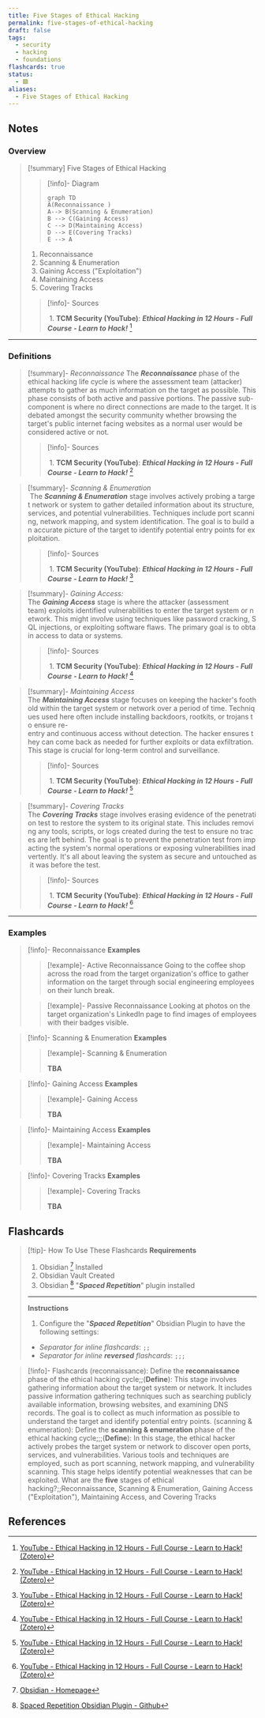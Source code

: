 ```yaml
---
title: Five Stages of Ethical Hacking
permalink: five-stages-of-ethical-hacking
draft: false
tags:
  - security
  - hacking
  - foundations
flashcards: true
status:
  - 🟩
aliases:
  - Five Stages of Ethical Hacking
---
```


## Notes



### Overview

> [!summary] Five Stages of Ethical Hacking
> 
>> [!info]- Diagram
>>  ```mermaid
>> graph TD
>> A(Reconnaissance ) 
>> A--> B(Scanning & Enumeration) 
>> B --> C(Gaining Access)
>> C --> D(Maintaining Access)
>> D --> E(Covering Tracks)
>> E --> A
>> ```
> 
> 1. Reconnaissance
> 2. Scanning & Enumeration
> 3. Gaining Access ("Exploitation")
> 4. Maintaining Access
> 5. Covering Tracks
>> [!info]- Sources 
>> 
>> 1. **TCM Security (YouTube)**: ***Ethical Hacking in 12 Hours - Full Course - Learn to Hack!*** [^1] 
---

### Definitions

> [!summary]- *Reconnaissance*
> The ***Reconnaissance*** phase of the ethical hacking life cycle is where the assessment team (attacker) attempts to gather as much information on the target as possible. This phase consists of both active and passive portions. The passive sub-component is where no direct connections are made to the target. It is debated amongst the security community whether browsing the target's public internet facing websites as a normal user would be considered active or not.
>> [!info]- Sources 
>> 
>> 1. **TCM Security (YouTube)**: ***Ethical Hacking in 12 Hours - Full Course - Learn to Hack!*** [^1] 

> [!summary]- *Scanning & Enumeration*
> The ***Scanning & Enumeration*** stage involves actively probing a target network or system to gather detailed information about its structure, services, and potential vulnerabilities. Techniques include port scanning, network mapping, and system identification. The goal is to build an accurate picture of the target to identify potential entry points for exploitation.
>> [!info]- Sources 
>> 
>> 1. **TCM Security (YouTube)**: ***Ethical Hacking in 12 Hours - Full Course - Learn to Hack!*** [^1] 

> [!summary]- *Gaining Access:*
> The ***Gaining Access*** stage is where the attacker (assessment team) exploits identified vulnerabilities to enter the target system or network. This might involve using techniques like password cracking, SQL injections, or exploiting software flaws. The primary goal is to obtain access to data or systems.
>> [!info]- Sources 
>> 
>> 1. **TCM Security (YouTube)**: ***Ethical Hacking in 12 Hours - Full Course - Learn to Hack!*** [^1] 

> [!summary]- *Maintaining Access*
>The ***Maintaining Access*** stage focuses on keeping the hacker's foothold within the target system or network over a period of time. Techniques used here often include installing backdoors, rootkits, or trojans to ensure re-entry and continuous access without detection. The hacker ensures they can come back as needed for further exploits or data exfiltration. This stage is crucial for long-term control and surveillance.
>> [!info]- Sources 
>> 
>> 1. **TCM Security (YouTube)**: ***Ethical Hacking in 12 Hours - Full Course - Learn to Hack!*** [^1] 

> [!summary]- *Covering Tracks*
>The ***Covering Tracks*** stage involves erasing evidence of the penetration test to restore the system to its original state. This includes removing any tools, scripts, or logs created during the test to ensure no traces are left behind. The goal is to prevent the penetration test from impacting the system's normal operations or exposing vulnerabilities inadvertently. It's all about leaving the system as secure and untouched as it was before the test.
>> [!info]- Sources 
>> 
>> 1. **TCM Security (YouTube)**: ***Ethical Hacking in 12 Hours - Full Course - Learn to Hack!*** [^1] 

---

### Examples

> [!info]- Reconnaissance
> **Examples**
>> [!example]- Active Reconnaissance
>> Going to the coffee shop across the road from the target organization's office to gather information on the target through social engineering employees on their lunch break.
>
>> [!example]- Passive Reconnaissance
>> Looking at photos on the target organization's LinkedIn page to find images of employees with their badges visible.

> [!info]- Scanning & Enumeration
> **Examples**
>> [!example]- Scanning & Enumeration
>> 
>> **TBA**

> [!info]- Gaining Access
> **Examples**
>> [!example]- Gaining Access
>> 
>> **TBA**

> [!info]- Maintaining Access
> **Examples**
>> [!example]- Maintaining Access
>> 
>> **TBA**

> [!info]- Covering Tracks
> **Examples**
>> [!example]- Covering Tracks
>> 
>> **TBA**

## Flashcards
> [!tip]- How To Use These Flashcards
> **Requirements**
> 1. Obsidian [^10] Installed
> 2. Obsidian Vault Created
> 3. Obsidian [^11] "***Spaced Repetition***" plugin installed
> ---
> **Instructions**
> 1. Configure the "***Spaced Repetition***" Obsidian Plugin to have the following settings:
> 	- *Separator for inline flashcards*: `;;`
> 	- *Separator for inline **reversed** flashcards*: `;;;`

> [!info]- Flashcards
> (reconnaissance): Define the **reconnaissance** phase of the ethical hacking cycle;;(**Define**): This stage involves gathering information about the target system or network. It includes passive information gathering techniques such as searching publicly available information, browsing websites, and examining DNS records. The goal is to collect as much information as possible to understand the target and identify potential entry points.
> (scanning & enumeration): Define the **scanning & enumeration** phase of the ethical hacking cycle;;;(**Define**): In this stage, the ethical hacker actively probes the target system or network to discover open ports, services, and vulnerabilities. Various tools and techniques are employed, such as port scanning, network mapping, and vulnerability scanning. This stage helps identify potential weaknesses that can be exploited.
> What are the **five** stages of ethical hacking?;;Reconnaissance, Scanning & Enumeration, Gaining Access ("Exploitation"), Maintaining Access, and Covering Tracks

## References


[^1]: [YouTube - Ethical Hacking in 12 Hours - Full Course - Learn to Hack! (Zotero)](http://zotero.org/groups/5737020/items/4MD46N3Y)
[^10]: [Obsidian - Homepage](http://zotero.org/groups/5737020/items/5AMRCP64)
[^11]: [Spaced Repetition Obsidian Plugin - Github](http://zotero.org/groups/5737020/items/ZT6T6SKU)